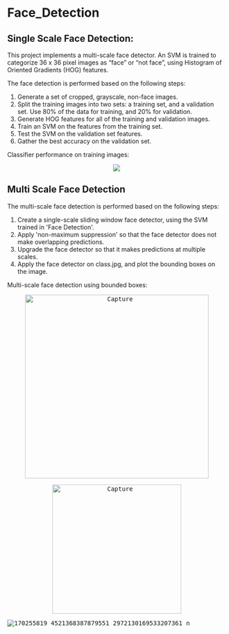 # Face_Detection

## Single Scale Face Detection:
This project implements a multi-scale face detector. An SVM is trained to categorize 36 x 36 pixel images as “face” or “not face”, using Histogram of Oriented Gradients (HOG) features.

The face detection is performed based on the following steps:
1. Generate a set of cropped, grayscale, non-face images.
2. Split the training images into two sets: a training set, and a validation set. Use 80% of the data for training, and 20% for validation.
3. Generate HOG features for all of the training and validation images.
4. Train an SVM on the features from the training set.
5. Test the SVM on the validation set features. 
6. Gather the best accuracy on the validation set.

Classifier performance on training images:
<p align="center">
<kbd><img src="https://user-images.githubusercontent.com/32462270/117911775-58de1300-b2ac-11eb-8edc-3083df64591e.PNG"></kbd>
</p>

## Multi Scale Face Detection

The multi-scale face detection is performed based on the following steps:
1. Create a single-scale sliding window face detector, using the SVM trained in 'Face Detection'.
2. Apply 'non-maximum suppression' so that the face detector does not make overlapping predictions.
3. Upgrade the face detector so that it makes predictions at multiple scales.
4. Apply the face detector on class.jpg, and plot the bounding boxes on the image.

Multi-scale face detection using bounded boxes:
<p align="center">
<kbd><img width="423" alt="Capture" src="https://user-images.githubusercontent.com/32462270/117912500-a6a74b00-b2ad-11eb-994c-665b695a8d2f.PNG"></kbd>
</p>
<p align="center">
<kbd><img width="297" alt="Capture" src="https://user-images.githubusercontent.com/32462270/117912619-cccceb00-b2ad-11eb-987f-7fb1256159ab.PNG"></kbd>
</p>

<kbd>![170255819_4521368387879551_2972130169533207361_n](https://user-images.githubusercontent.com/32462270/117912405-7a8bca00-b2ad-11eb-8e6e-43a608b5d598.jpg)</kbd>
